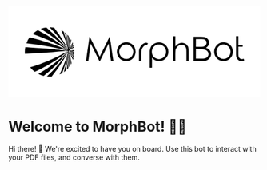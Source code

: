 ![Image 1](./public/logo_light.png)

# Welcome to MorphBot! 🤖🚀

Hi there! 👋 We're excited to have you on board.
Use this bot to interact with your PDF files, and converse with them.
